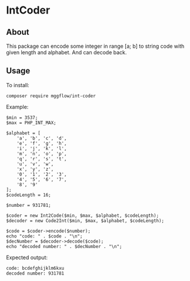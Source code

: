 # IntCoder

## About
This package can encode some integer in range [a; b] to string code with given length and alphabet. And can decode back.

## Usage
To install:
```
composer require mggflow/int-coder
```

Example:
```
$min = 3537;
$max = PHP_INT_MAX;

$alphabet = [
    'a', 'b', 'c', 'd',
    'e', 'f', 'g', 'h',
    'i', 'j', 'k', 'l',
    'm', 'n', 'o', 'p',
    'q', 'r', 's', 't',
    'u', 'v', 'w',
    'x', 'y', 'z',
    '0', '1', '2', '3',
    '4', '5', '6', '7',
    '8', '9'
];
$codeLength = 16;

$number = 931781;

$coder = new Int2Code($min, $max, $alphabet, $codeLength);
$decoder = new Code2Int($min, $max, $alphabet, $codeLength);

$code = $coder->encode($number);
echo "code: " . $code . "\n";
$decNumber = $decoder->decode($code);
echo "decoded number: " . $decNumber . "\n";
```

Expected output:
```
code: bcdefghijklm6kxu
decoded number: 931781
```